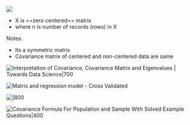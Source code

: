 ![](https://miro.medium.com/max/194/1*92t9OuqxIG0YpJXsNNgI4A.png)
- X is ==zero centered== matrix
- where n is number of records (rows) in X

Notes:
- Its a symmetric matrix
- Covariance matrix of centered and non-centered data are same


![Interpretation of Covariance, Covariance Matrix and Eigenvalues | Towards  Data Science|700](https://miro.medium.com/max/7520/1*J6z7xcleH9wxHGGCLvDptg.jpeg)

![Matrix and regression model - Cross Validated](https://i.stack.imgur.com/8xabz.png)

![|800](https://miro.medium.com/max/12530/1*S0eywPhsOOLcvPIOrhz6_A.jpeg)


![Covariance Formula For Population and Sample With Solved Example Questions|400](https://cdn1.byjus.com/wp-content/uploads/2019/02/Covariance-Formula.png)